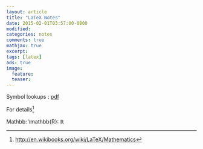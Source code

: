 ```yaml
---
layout: article
title: "LaTeX Notes"
date: 2015-02-01T03:57:00-0800
modified:
categories: notes
comments: true
mathjax: true
excerpt:
tags: [latex]
ads: true
image:
  feature:
  teaser:
---
```


Symbol lookups : [pdf](http://estudijas.lu.lv/pluginfile.php/14809/mod_page/content/12/instrukcijas/matematika_moodle/LaTeX_Symbols.pdf)

For details[^1]

Mathbb: \\mathbb{R}: $\mathbb{R}$

[^1]: http://en.wikibooks.org/wiki/LaTeX/Mathematics
